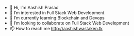 - 👋 Hi, I’m Aashish Prasad
- 👀 I’m interested in Full Stack Web Development
- 🌱 I’m currently learning Blockchain and Devops
- 💞️ I’m looking to collaborate on Full Stack Web Development
- 📫 How to reach me http://aashishwastaken.tk

<!---
aashishwastaken/aashishwastaken is a ✨ special ✨ repository because its `README.md` (this file) appears on your GitHub profile.
You can click the Preview link to take a look at your changes.
--->
